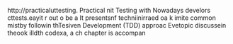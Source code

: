 
http://practicaluttesting.
Practical nit Testing with 
Nowadays develors cttests.eayit  r out o be a
It presentsnf techniinirraed oa  k imite common mistby followin thTesiven Development (TDD) approac Evetopic discussein theook  illdth codexa, a ch chapter is accompan













